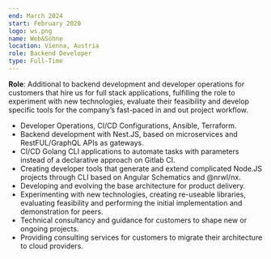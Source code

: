 ```yaml
---
end: March 2024
start: February 2020
logo: ws.png
name: Web&Söhne
location: Vienna, Austria
role: Backend Developer
type: Full-Time
---
```


**Role**: Additional to backend development and developer operations for customers that hire us for full stack applications, fulfilling the role to experiment with new technologies, evaluate their feasibility and develop specific tools for the company’s fast-paced in and out project workflow.

- Developer Operations, CI/CD Configurations, Ansible, Terraform.
- Backend development with Nest.JS, based on microservices and RestFUL/GraphQL APIs as gateways.
- CI/CD Golang CLI applications to automate tasks with parameters instead of a declarative approach on Gitlab CI.
- Creating developer tools that generate and extend complicated Node.JS projects through CLI based on Angular Schematics and @nrwl/nx.
- Developing and evolving the base architecture for product delivery.
- Experimenting with new technologies, creating re-useable libraries, evaluating feasibility and performing the initial implementation and demonstration for peers.
- Technical consultancy and guidance for customers to shape new or ongoing projects.
- Providing consulting services for customers to migrate their architecture to cloud providers.
